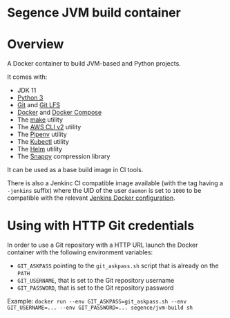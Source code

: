 Segence JVM build container
===========================

# Overview

A Docker container to build JVM-based and Python projects.

It comes with:
- JDK 11
- [Python 3](https://www.python.org)
- [Git](https://git-scm.com) and [Git LFS](https://git-lfs.github.com)
- [Docker](https://www.docker.com) and [Docker Compose](https://docs.docker.com/compose)
- The [make](https://www.gnu.org/software/make/) utility
- The [AWS CLI v2](https://docs.aws.amazon.com/cli/index.html#lang/en_us) utility
- The [Pipenv](https://pipenv.kennethreitz.org) utility
- The [Kubectl](https://kubernetes.io/docs/reference/kubectl/kubectl/) utility
- The [Helm](https://helm.sh) utility
- The [Snappy](https://google.github.io/snappy) compression library

It can be used as a base build image in CI tools.

There is also a Jenkinc CI compatible image available (with the tag having a `-jenkins` suffix) where the UID of the user `daemon` is set to `1000` to be compatible with the relevant [Jenkins Docker configuration](https://github.com/jenkinsci/docker/blob/master/11/debian/buster-slim/hotspot/Dockerfile#L27).

# Using with HTTP Git credentials

In order to use a Git repository with a HTTP URL launch the Docker container with the following environment variables:
- `GIT_ASKPASS` pointing to the `git_askpass.sh` script that is already on the `PATH`
- `GIT_USERNAME`, that is set to the Git repository username
- `GIT_PASSWORD`, that is set to the Git repository password

Example: `docker run --env GIT_ASKPASS=git_askpass.sh --env GIT_USERNAME=... --env GIT_PASSWORD=... segence/jvm-build sh`
